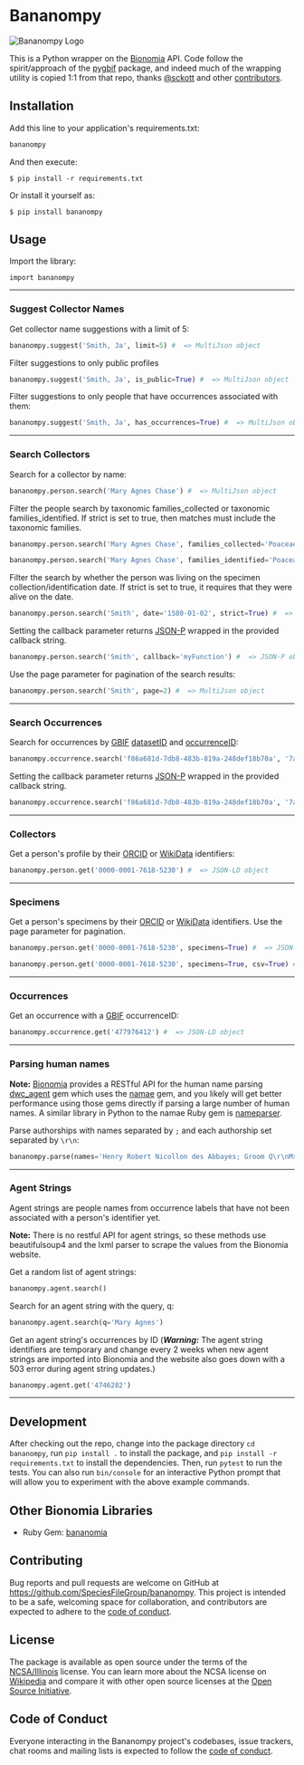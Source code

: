 # Bananompy

![Bananompy Logo](https://github.com/SpeciesFileGroup/bananompy/assets/8573609/b6cb65bc-27e4-4040-bf96-e2d600fb237f)

This is a Python wrapper on the [Bionomia](https://bionomia.net) API. Code follow the spirit/approach of the [pygbif](https://github.com/gbif/pygbif/graphs/contributors) package, and indeed much of the wrapping utility is copied 1:1 from that repo, thanks [@sckott](https://github.com/sckott) and other [contributors](https://github.com/gbif/pygbif/graphs/contributors).

## Installation

Add this line to your application's requirements.txt:

```python
bananompy
```

And then execute:

    $ pip install -r requirements.txt

Or install it yourself as:

    $ pip install bananompy

## Usage


Import the library:
```
import bananompy
```

---
### Suggest Collector Names
Get collector name suggestions with a limit of 5:
```python
bananompy.suggest('Smith, Ja', limit=5) #  => MultiJson object
```
Filter suggestions to only public profiles
```python
bananompy.suggest('Smith, Ja', is_public=True) #  => MultiJson object
```
Filter suggestions to only people that have occurrences associated with them:
```python
bananompy.suggest('Smith, Ja', has_occurrences=True) #  => MultiJson object
```

---
### Search Collectors
Search for a collector by name:
```python
bananompy.person.search('Mary Agnes Chase') #  => MultiJson object
```

Filter the people search by taxonomic families_collected or taxonomic families_identified. If strict is set to true, then matches must include the taxonomic families.
```python
bananompy.person.search('Mary Agnes Chase', families_collected='Poaceae', strict=True) #  => MultiJson object
```
```python
bananompy.person.search('Mary Agnes Chase', families_identified='Poaceae', strict=True) #  => MultiJson object
```

Filter the search by whether the person was living on the specimen collection/identification date. If strict is set to true, it requires that they were alive on the date.
```python
bananompy.person.search('Smith', date='1580-01-02', strict=True) #  => MultiJson object
```

Setting the callback parameter returns [JSON-P](https://en.wikipedia.org/wiki/JSONP) wrapped in the provided callback string.
```python
bananompy.person.search('Smith', callback='myFunction') #  => JSON-P object
```

Use the page parameter for pagination of the search results:
```python
bananompy.person.search('Smith', page=2) #  => MultiJson object
```

---
### Search Occurrences
Search for occurrences by [GBIF](https://gbif.org) [datasetID](https://www.gbif.org/dataset/f86a681d-7db8-483b-819a-248def18b70a) and [occurrenceID](https://www.gbif.org/occurrence/1804069383):
```python
bananompy.occurrence.search('f86a681d-7db8-483b-819a-248def18b70a', '7a1daa39-8d7c-d7c4-968f-799d58b3c7b0') #  => MultiJson object
```
Setting the callback parameter returns [JSON-P](https://en.wikipedia.org/wiki/JSONP) wrapped in the provided callback string.
```python
bananompy.occurrence.search('f86a681d-7db8-483b-819a-248def18b70a', '7a1daa39-8d7c-d7c4-968f-799d58b3c7b0', callback='myFunction') #  => JSON-P object
```

---
### Collectors
Get a person's profile by their [ORCID](https://orcid.org/) or [WikiData](https://wikidata.org) identifiers:
```python
bananompy.person.get('0000-0001-7618-5230') #  => JSON-LD object
```
---
### Specimens
Get a person's specimens by their [ORCID](https://orcid.org/) or [WikiData](https://wikidata.org) identifiers. Use the page parameter for pagination.
```python
bananompy.person.get('0000-0001-7618-5230', specimens=True) #  => JSON-LD object
```

```python
bananompy.person.get('0000-0001-7618-5230', specimens=True, csv=True) #  => comma-separated values
```
---
### Occurrences
Get an occurrence with a [GBIF](https://www.gbif.org/occurrence/search) occurrenceID:
```python
bananompy.occurrence.get('477976412') #  => JSON-LD object
```
---
### Parsing human names
**Note:** [Bionomia](https://bionomia.net) provides a RESTful API for the human name parsing [dwc_agent](https://rubygems.org/gems/dwc_agent) gem which uses the [namae](https://rubygems.org/gems/namae) gem, and you likely will get better performance using those gems directly if parsing a large number of human names. A similar library in Python to the namae Ruby gem is [nameparser](https://github.com/derek73/python-nameparser).

Parse authorships with names separated by `;` and each authorship set separated by `\r\n`:
```python
bananompy.parse(names='Henry Robert Nicollon des Abbayes; Groom Q\r\nMrs. John Errol Chandos Aberdeen') #  => MultiJson object
```

---
### Agent Strings
Agent strings are people names from occurrence labels that have not been associated with a person's identifier yet.

**Note:** There is no restful API for agent strings, so these methods use beautifulsoup4 and the lxml parser to scrape the values from the Bionomia website.

Get a random list of agent strings:
```python
bananompy.agent.search()
```

Search for an agent string with the query, q:
```python
bananompy.agent.search(q='Mary Agnes')
```

Get an agent string's occurrences by ID (***Warning:*** The agent string identifiers are temporary and change every 2 weeks when new agent strings are imported into Bionomia and the website also goes down with a 503 error during agent string updates.)
```python
bananompy.agent.get('4746282')
```

---

## Development

After checking out the repo, change into the package directory `cd bananompy`, run `pip install .` to install the package, and `pip install -r requirements.txt` to install the dependencies. Then, run `pytest` to run the tests. You can also run `bin/console` for an interactive Python prompt that will allow you to experiment with the above example commands.

## Other Bionomia Libraries

* Ruby Gem: [bananomia](https://github.com/SpeciesFileGroup/bananomia)

## Contributing

Bug reports and pull requests are welcome on GitHub at https://github.com/SpeciesFileGroup/bananompy. This project is intended to be a safe, welcoming space for collaboration, and contributors are expected to adhere to the [code of conduct](https://github.com/SpeciesFileGroup/bananompy/blob/main/CODE_OF_CONDUCT.md).

## License

The package is available as open source under the terms of the [NCSA/Illinois](https://github.com/SpeciesFileGroup/bananompy/blob/main/LICENSE.txt) license. You can learn more about the NCSA license on [Wikipedia](https://en.wikipedia.org/wiki/University_of_Illinois/NCSA_Open_Source_License) and compare it with other open source licenses at the [Open Source Initiative](https://opensource.org/license/uoi-ncsa-php/).

## Code of Conduct

Everyone interacting in the Bananompy project's codebases, issue trackers, chat rooms and mailing lists is expected to follow the [code of conduct](https://github.com/SpeciesFileGroup/bananompy/blob/main/CODE_OF_CONDUCT.md).
